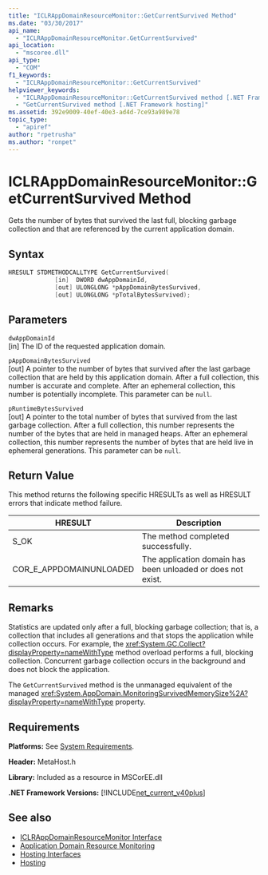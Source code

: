 ```yaml
---
title: "ICLRAppDomainResourceMonitor::GetCurrentSurvived Method"
ms.date: "03/30/2017"
api_name: 
  - "ICLRAppDomainResourceMonitor.GetCurrentSurvived"
api_location: 
  - "mscoree.dll"
api_type: 
  - "COM"
f1_keywords: 
  - "ICLRAppDomainResourceMonitor::GetCurrentSurvived"
helpviewer_keywords: 
  - "ICLRAppDomainResourceMonitor::GetCurrentSurvived method [.NET Framework hosting]"
  - "GetCurrentSurvived method [.NET Framework hosting]"
ms.assetid: 392e9009-40ef-40e3-ad4d-7ce93a989e78
topic_type: 
  - "apiref"
author: "rpetrusha"
ms.author: "ronpet"
---
```

# ICLRAppDomainResourceMonitor::GetCurrentSurvived Method
Gets the number of bytes that survived the last full, blocking garbage collection and that are referenced by the current application domain.  
  
## Syntax  
  
```cpp  
HRESULT STDMETHODCALLTYPE GetCurrentSurvived(  
             [in]  DWORD dwAppDomainId,  
             [out] ULONGLONG *pAppDomainBytesSurvived,  
             [out] ULONGLONG *pTotalBytesSurvived);  
```  
  
## Parameters  
 `dwAppDomainId`  
 [in] The ID of the requested application domain.  
  
 `pAppDomainBytesSurvived`  
 [out] A pointer to the number of bytes that survived after the last garbage collection that are held by this application domain. After a full collection, this number is accurate and complete. After an ephemeral collection, this number is potentially incomplete. This parameter can be `null`.  
  
 `pRuntimeBytesSurvived`  
 [out] A pointer to the total number of bytes that survived from the last garbage collection. After a full collection, this number represents the number of the bytes that are held in managed heaps. After an ephemeral collection, this number represents the number of bytes that are held live in ephemeral generations. This parameter can be `null`.  
  
## Return Value  
 This method returns the following specific HRESULTs as well as HRESULT errors that indicate method failure.  
  
|HRESULT|Description|  
|-------------|-----------------|  
|S_OK|The method completed successfully.|  
|COR_E_APPDOMAINUNLOADED|The application domain has been unloaded or does not exist.|  
  
## Remarks  
 Statistics are updated only after a full, blocking garbage collection; that is, a collection that includes all generations and that stops the application while collection occurs. For example, the <xref:System.GC.Collect?displayProperty=nameWithType> method overload performs a full, blocking collection. Concurrent garbage collection occurs in the background and does not block the application.  
  
 The `GetCurrentSurvived` method is the unmanaged equivalent of the managed <xref:System.AppDomain.MonitoringSurvivedMemorySize%2A?displayProperty=nameWithType> property.  
  
## Requirements  
 **Platforms:** See [System Requirements](../../../../docs/framework/get-started/system-requirements.md).  
  
 **Header:** MetaHost.h  
  
 **Library:** Included as a resource in MSCorEE.dll  
  
 **.NET Framework Versions:** [!INCLUDE[net_current_v40plus](../../../../includes/net-current-v40plus-md.md)]  
  
## See also

- [ICLRAppDomainResourceMonitor Interface](../../../../docs/framework/unmanaged-api/hosting/iclrappdomainresourcemonitor-interface.md)
- [Application Domain Resource Monitoring](../../../standard/garbage-collection/app-domain-resource-monitoring.md)
- [Hosting Interfaces](../../../../docs/framework/unmanaged-api/hosting/hosting-interfaces.md)
- [Hosting](../../../../docs/framework/unmanaged-api/hosting/index.md)
